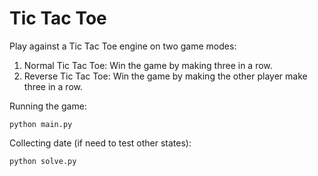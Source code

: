 # Tic Tac Toe

Play against a Tic Tac Toe engine on two game modes:
1) Normal Tic Tac Toe: Win the game by making three in a row.
2) Reverse Tic Tac Toe: Win the game by making the other player make three in a row.

Running the game:
```
python main.py
```


Collecting date (if need to test other states):
```
python solve.py
```
